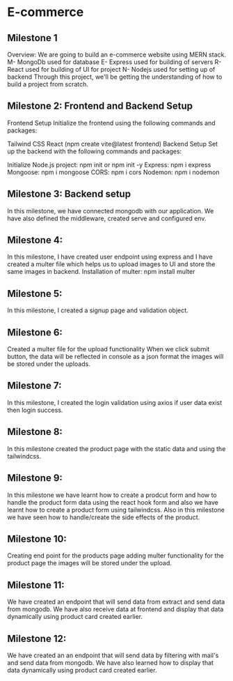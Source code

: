 # E-commerce

## Milestone 1
Overview: We are going to build an e-commerce website using MERN stack.
M- MongoDb used for database
E- Express used for building of servers
R- React used for building of UI for project
N- Nodejs used for setting up of backend
Through this project, we'll be getting the understanding of how to build a project from scratch.

## Milestone 2: Frontend and Backend Setup
Frontend Setup
Initialize the frontend using the following commands and packages:

Tailwind CSS
React (npm create vite@latest frontend)
Backend Setup
Set up the backend with the following commands and packages:

Initialize Node.js project: npm init or npm init -y
Express: npm i express
Mongoose: npm i mongoose
CORS: npm i cors
Nodemon: npm i nodemon



## Milestone 3: Backend setup
In this milestone,  we have connected mongodb with our application. We have also defined the middleware, created serve and configured env.

## Milestone 4: 

In this milestone, I have created user endpoint using express and I have created a multer file which helps us to upload images to UI and store the same images in backend.
Installation of multer: npm install multer

## Milestone 5:
In this milestone, I created a signup page and validation object.

## Milestone 6:
Created a multer file for the upload functionality When we click submit button, the data will be reflected in console as a json format the images will be stored under the uploads.

## Milestone 7:
In this milestone, I created the login validation using axios if user data exist then login success.

## Milestone 8:
In this milestone created the product page with the static data and using the tailwindcss.

## Milestone 9:
In this milestone we have learnt how to create a prodcut form and how to handle the product form data using the react hook form and also we have learnt how to create a product form using tailwindcss. Also in this milestone we have seen how to handle/create the side effects of the product.

## Milestone 10:
Creating end point for the products page adding multer functionality for the product page the images will be stored under the upload.

## Milestone 11:
We have created an endpoint that will send data from extract and send data from mongodb. We have also receive data at frontend and display that data dynamically using product card created earlier.

## Milestone 12:
We have created an an endpoint that will send data by filtering with mail's and send data from mongodb. We have also learned how to display that data dynamically using product card created earlier.
